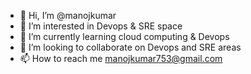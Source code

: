 - 👋 Hi, I’m @manojkumar
- 👀 I’m interested in Devops & SRE space
- 🌱 I’m currently learning cloud computing & Devops
- 💞️ I’m looking to collaborate on Devops and SRE areas
- 📫 How to reach me manojkumar753@gmail.com

<!---
manojkumar542/manojkumar542 is a ✨ special ✨ repository because its `README.md` (this file) appears on your GitHub profile.
You can click the Preview link to take a look at your changes.
--->
